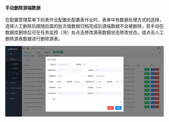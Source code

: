 

#### 			手动删除源端数据

​	在配置管理菜单下的表作业配置处配置表作业时，表单中有数据处理方式的选择，选择人工删除后跟随后面的批次值数据归档完成后源端数据不会被删除，若手动在数据库删除后可在任务监控（冷）处点击修改源表数据状态修改状态，或点击人工删除源表数据进行删除源表。

![image-20230621152337512](../../images/whalealDataImages/image-20230621152337512.png)
